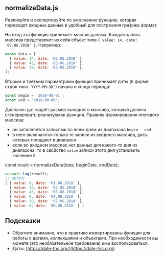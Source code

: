 ## normalizeData.js

Реализуйте и экспортируйте по умолчанию функцию, которая переводит входные данные в удобный для построения графика формат.

На вход эта функция принимает массив данных. Каждая запись массива представляет из себя объект типа `{ value: 14, date: '02.08.2018' }`. Например:

```js
const data = [
  { value: 14, date: '02.08.2018' },
  { value: 43, date: '03.08.2018' },
  { value: 38, date: '05.08.2018' },
];
```

Вторым и третьим параметрами функция принимает даты (в форме строк типа `'YYYY-MM-DD'`) начала и конца периода:

```js
const begin = '2018-08-01';
const end = '2018-08-06';
```

Диапазон дат задаёт размер выходного массива, который должна сгенерировать реализуемая функция. Правила формирования итогового массива:

* он заполняется записями по всем дням из диапазона `begin - end`
* в него включаются только те записи из входного массива, даты которых попадают в диапазон
* если во входном массиве нет данных для какого-то дня из диапазона, то в свойство `value` записи этого дня установить значение `0`

const result = normalizeData(data, beginDate, endDate);

```js
console.log(result);
// OUTPUT
[ { value: 0, date: '01.08.2018' },
  { value: 14, date: '02.08.2018' },
  { value: 43, date: '03.08.2018' },
  { value: 0, date: '04.08.2018' },
  { value: 38, date: '05.08.2018' },
  { value: 0, date: '06.08.2018' } ]
```

## Подсказки

* Обратите внимание, что в практике импортированы функции для работы c датами, коллекциями и объектами. При необходимости вы можете (это необязательное требование) ими воспользоваться.
* Даты: [https://date-fns.org/](https://date-fns.org/)
